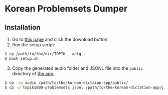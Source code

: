 # Korean Problemsets Dumper

## Installation

1. Go to [this page](https://ankiweb.net/shared/info/350030456) and click the download button.
2. Run the setup script:

```bash
$ cp /path/to/the/dir/TOPIK__.apkg .
$ bash setup.sh
```

3. Copy the generated audio folder and JSONL file into the `public` directory of [the app](https://github.com/titsuki/korean-dictation-app):

```bash
$ cp -rp audio /path/to/the/korean-dictaion-app/public/
$ cp -p topik1800-problemsets.jsonl /path/to/the/korean-dictation-app/public/
```
